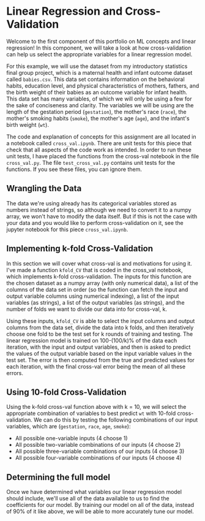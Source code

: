 # Linear Regression and Cross-Validation

Welcome to the first component of this portfolio on ML concepts and linear regression!
In this component, we will take a look at how cross-validation can help us select the 
appropriate variables for a linear regression model.

For this example, we will use the dataset from my introductory statistics
final group project, which is a maternal health and infant outcome dataset 
called `babies.csv`. This data set contains information on the behavioral habits,
education level, and physical characteristics of mothers, fathers, and the 
birth weight of their babies as an outcome variable for infant health. 
This data set has many variables, of which we will only be using a few
for the sake of conciseness and clarity. The variables we will be using
are the length of the gestation period (`gestation`), the mother's 
race (`race`), the mother's smoking habits (`smoke`), the mother's age (`age`),
and the infant's birth weight (`wt`). 

The code and explanation of concepts for this assignment are
all located in a notebook called `cross_val.ipynb`. 
There are unit tests for this piece that check that all aspects of the
code work as intended. In order to run these unit tests,
I have placed the functions from the cross-val notebook in the 
file `cross_val.py`. The file `test_cross_val.py` contains unit tests for 
the functions. If you see these files, you can ignore them.

## Wrangling the Data

The data we're using already has its categorical variables stored as numbers
instead of strings, so although we need to convert it to a numpy array, we 
won't have to modify the data itself. But if this is not the case with your 
data and you would like to perform cross-validation on it, see the jupyter 
notebook for this piece `cross_val.ipynb`.

## Implementing k-fold Cross-Validation

In this section we will cover what cross-val is and motivations for using it.
I've made a function `kfold_CV` that is coded in the cross_val notebook, which implements k-fold 
cross-validation. The inputs for this function are the chosen dataset as a numpy
array (with only numerical data), a list of the columns of the data set in order (so 
the function can fetch the input and output variable columns using numerical indexing),
a list of the input variables (as strings), a list of the output variables (as strings),
and the number of folds we want to divide our data into for cross-val, k.

Using these inputs, `kfold_CV` is able to select the input columns
and output columns from the data set, divide the data into k folds,
and then iteratively choose one fold to be the test set for k rounds of
training and testing. The linear regression model is trained on 100-(100/k)% of the 
data each iteration, with the input and output variables, and then is asked to 
predict the values of the output variable based on the input variable values in the
test set. The error is then computed from the true and predicted values for each iteration,
with the final cross-val error being the mean of all these errors.

## Using 10-fold Cross-Validation

Using the k-fold cross-val function above with k = 10, we will select the appropriate
combination of variables to best predict `wt` with 10-fold cross-validation. 
We can do this by testing the following combinations of our input variables, 
which are (`gestation`, `race`, `age`, `smoke`):

* All possible one-variable inputs (4 choose 1)
* All possible two-variable combinations of our inputs (4 choose 2)
* All possible three-variable combinations of our inputs (4 choose 3)
* All possible four-variable combinations of our inputs (4 choose 4)

## Determining the full model

Once we have determined what variables our linear regression model 
should include, we'll use all of the data available to us to find
the coefficients for our model. By training our model on all of the data,
instead of 90% of it like above, we will be able to more accurately tune 
our model.
